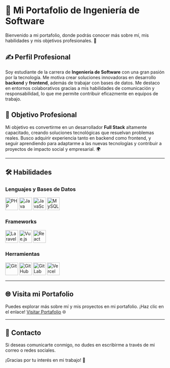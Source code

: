 # 🌟 Mi Portafolio de Ingeniería de Software

Bienvenido a mi portafolio, donde podrás conocer más sobre mí, mis habilidades y mis objetivos profesionales. 🚀

## ✍️ Perfil Profesional
Soy estudiante de la carrera de **Ingeniería de Software** con una gran pasión por la tecnología. Me motiva crear soluciones innovadoras en desarrollo **backend** y **frontend**, además de trabajar con bases de datos. Me destaco en entornos colaborativos gracias a mis habilidades de comunicación y responsabilidad, lo que me permite contribuir eficazmente en equipos de trabajo.

## 🎯 Objetivo Profesional
Mi objetivo es convertirme en un desarrollador **Full Stack** altamente capacitado, creando soluciones tecnológicas que resuelvan problemas reales. Busco adquirir experiencia tanto en backend como frontend, y seguir aprendiendo para adaptarme a las nuevas tecnologías y contribuir a proyectos de impacto social y empresarial. 🌍

---

## 🛠️ Habilidades

### Lenguajes y Bases de Datos
<img src="https://www.vectorlogo.zone/logos/php/php-icon.svg" alt="PHP" height="40" /> 
<img src="https://www.vectorlogo.zone/logos/java/java-icon.svg" alt="Java" height="40" /> 
<img src="https://www.vectorlogo.zone/logos/javascript/javascript-icon.svg" alt="JavaScript" height="40" /> 
<img src="https://www.vectorlogo.zone/logos/mysql/mysql-official.svg" alt="MySQL" height="40" />

### Frameworks
<img src="https://www.vectorlogo.zone/logos/laravel/laravel-icon.svg" alt="Laravel" height="40" /> 
<img src="https://www.vectorlogo.zone/logos/vuejs/vuejs-icon.svg" alt="Vue.js" height="40" /> 
<img src="https://www.vectorlogo.zone/logos/reactjs/reactjs-icon.svg" alt="React" height="40" />

### Herramientas
<img src="https://www.vectorlogo.zone/logos/git-scm/git-scm-icon.svg" alt="Git" height="40" /> 
<img src="https://www.vectorlogo.zone/logos/github/github-icon.svg" alt="GitHub" height="40" /> 
<img src="https://www.vectorlogo.zone/logos/gitlab/gitlab-icon.svg" alt="GitLab" height="40" /> 
<img src="https://www.vectorlogo.zone/logos/vercel/vercel-icon.svg" alt="Vercel" height="40" />

---

## 🌐 Visita mi Portafolio
Puedes explorar más sobre mí y mis proyectos en mi portafolio. ¡Haz clic en el enlace! [Visitar Portafolio](https://tu-link-de-portafolio.com) 🌐

---

## 📩 Contacto
Si deseas comunicarte conmigo, no dudes en escribirme a través de mi correo o redes sociales.

¡Gracias por tu interés en mi trabajo! 💼
